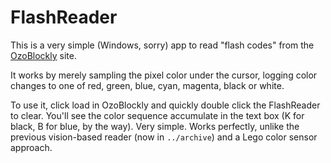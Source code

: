 # FlashReader

This is a very simple (Windows, sorry) app to read "flash codes" from the [OzoBlockly](http://ozoblockly.com) site.

It works by merely sampling the pixel color under the cursor, logging color changes to one of red, green, blue, cyan, magenta, black or white.

To use it, click load in OzoBlockly and quickly double click the FlashReader to clear. You'll see the color sequence accumulate in the text box (K for black, B for blue, by the way). Very simple. Works perfectly, unlike the previous vision-based reader (now in `../archive`) and a Lego color sensor approach.
